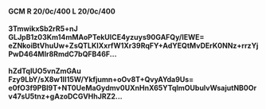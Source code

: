 #### GCM R 20/0c/400 L 20/0c/400
**3TmwikxSb2rR5+nJ**<br/>**GLJpB1z03Km14mMAoPTekUICE4yzuys90GAFQy/IEWE=**<br/>**eZNkoiBtVhuUw+ZsQTLKIXxrfW1Xr39RqFY+AdYEQtMvDErK0NNz+rrzYjPwD464Mlr8RmdC7bQFB46F...**<br/><br/>
**hZdTqIUO5vnZmGAu**<br/>**Fzy9LbY/sX8w1II15W/Ykfjumn+oOv8T+QvyAYda9Us=**<br/>**e0fO3f9PBI9T+NT0UeMaGydmv0UXnHnX65YTqlmOUbulvWsajutNB0Orv47sU5tnz+gAzoDCGVHhJRZ2...**